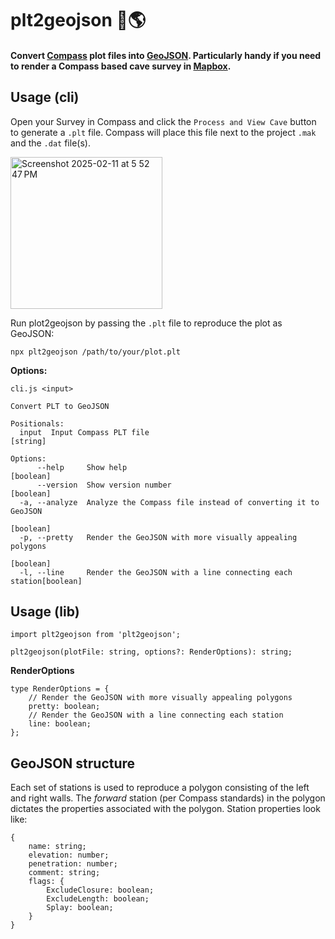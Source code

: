 # plt2geojson 🧭🌎

#### Convert [Compass](https://fountainware.com/compass/) plot files into [GeoJSON](https://geojson.org/). Particularly handy if you need to render a Compass based cave survey in [Mapbox](https://www.mapbox.com/).

## Usage (cli)

Open your Survey in Compass and click the `Process and View Cave` button to generate a `.plt` file. Compass will place this file next to the project `.mak` and the `.dat` file(s).

<img width="243" alt="Screenshot 2025-02-11 at 5 52 47 PM" src="https://github.com/user-attachments/assets/71ea0c6a-c975-400e-b3b7-0950d0ab0cbe" />

Run plot2geojson by passing the `.plt` file to reproduce the plot as GeoJSON:

`npx plt2geojson /path/to/your/plot.plt`

**Options:**
```
cli.js <input>

Convert PLT to GeoJSON

Positionals:
  input  Input Compass PLT file                                         [string]

Options:
      --help     Show help                                             [boolean]
      --version  Show version number                                   [boolean]
  -a, --analyze  Analyze the Compass file instead of converting it to GeoJSON
                                                                       [boolean]
  -p, --pretty   Render the GeoJSON with more visually appealing polygons
                                                                       [boolean]
  -l, --line     Render the GeoJSON with a line connecting each station[boolean]
```

## Usage (lib)

```
import plt2geojson from 'plt2geojson';

plt2geojson(plotFile: string, options?: RenderOptions): string;
```

**RenderOptions**
```
type RenderOptions = {
    // Render the GeoJSON with more visually appealing polygons
    pretty: boolean;
    // Render the GeoJSON with a line connecting each station
    line: boolean;
};
```

## GeoJSON structure

Each set of stations is used to reproduce a polygon consisting of the left and right walls. The _forward_ station (per Compass standards) in the polygon dictates the properties associated with the polygon. Station properties look like:

```
{
    name: string;
    elevation: number;
    penetration: number;
    comment: string;
    flags: {
        ExcludeClosure: boolean;
        ExcludeLength: boolean;
        Splay: boolean;
    }
}
```
